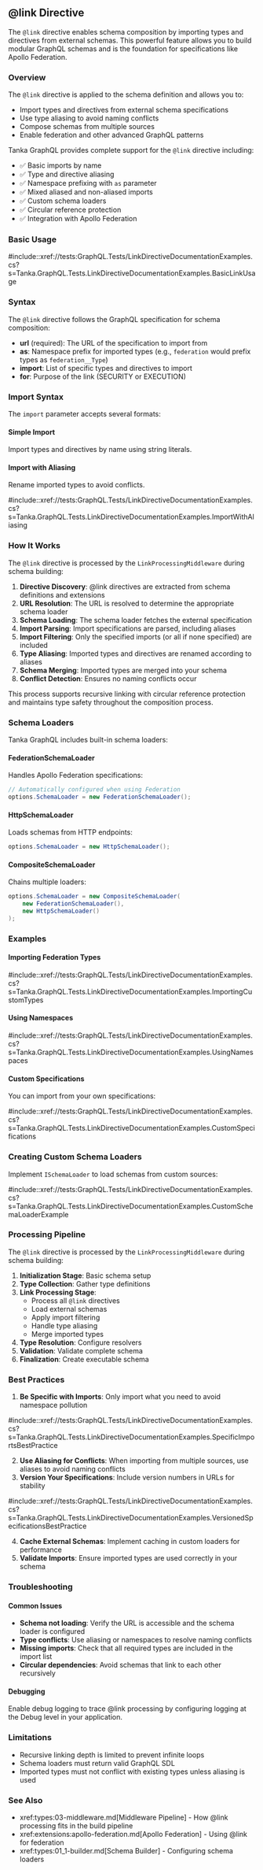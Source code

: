 ## @link Directive

The `@link` directive enables schema composition by importing types and directives from external schemas. This powerful feature allows you to build modular GraphQL schemas and is the foundation for specifications like Apollo Federation.

### Overview

The `@link` directive is applied to the schema definition and allows you to:
- Import types and directives from external schema specifications
- Use type aliasing to avoid naming conflicts  
- Compose schemas from multiple sources
- Enable federation and other advanced GraphQL patterns

Tanka GraphQL provides complete support for the `@link` directive including:
- ✅ Basic imports by name
- ✅ Type and directive aliasing
- ✅ Namespace prefixing with `as` parameter
- ✅ Mixed aliased and non-aliased imports
- ✅ Custom schema loaders
- ✅ Circular reference protection
- ✅ Integration with Apollo Federation

### Basic Usage

#include::xref://tests:GraphQL.Tests/LinkDirectiveDocumentationExamples.cs?s=Tanka.GraphQL.Tests.LinkDirectiveDocumentationExamples.BasicLinkUsage

### Syntax

The `@link` directive follows the GraphQL specification for schema composition:

- **url** (required): The URL of the specification to import from
- **as**: Namespace prefix for imported types (e.g., `federation` would prefix types as `federation__Type`)
- **import**: List of specific types and directives to import
- **for**: Purpose of the link (SECURITY or EXECUTION)

### Import Syntax

The `import` parameter accepts several formats:

#### Simple Import
Import types and directives by name using string literals.

#### Import with Aliasing
Rename imported types to avoid conflicts.

#include::xref://tests:GraphQL.Tests/LinkDirectiveDocumentationExamples.cs?s=Tanka.GraphQL.Tests.LinkDirectiveDocumentationExamples.ImportWithAliasing

### How It Works

The `@link` directive is processed by the `LinkProcessingMiddleware` during schema building:

1. **Directive Discovery**: @link directives are extracted from schema definitions and extensions
2. **URL Resolution**: The URL is resolved to determine the appropriate schema loader
3. **Schema Loading**: The schema loader fetches the external specification
4. **Import Parsing**: Import specifications are parsed, including aliases
5. **Import Filtering**: Only the specified imports (or all if none specified) are included
6. **Type Aliasing**: Imported types and directives are renamed according to aliases
7. **Schema Merging**: Imported types are merged into your schema
8. **Conflict Detection**: Ensures no naming conflicts occur

This process supports recursive linking with circular reference protection and maintains type safety throughout the composition process.

### Schema Loaders

Tanka GraphQL includes built-in schema loaders:

#### FederationSchemaLoader
Handles Apollo Federation specifications:
```csharp
// Automatically configured when using Federation
options.SchemaLoader = new FederationSchemaLoader();
```

#### HttpSchemaLoader
Loads schemas from HTTP endpoints:
```csharp
options.SchemaLoader = new HttpSchemaLoader();
```

#### CompositeSchemaLoader
Chains multiple loaders:
```csharp
options.SchemaLoader = new CompositeSchemaLoader(
    new FederationSchemaLoader(),
    new HttpSchemaLoader()
);
```

### Examples

#### Importing Federation Types

#include::xref://tests:GraphQL.Tests/LinkDirectiveDocumentationExamples.cs?s=Tanka.GraphQL.Tests.LinkDirectiveDocumentationExamples.ImportingCustomTypes

#### Using Namespaces

#include::xref://tests:GraphQL.Tests/LinkDirectiveDocumentationExamples.cs?s=Tanka.GraphQL.Tests.LinkDirectiveDocumentationExamples.UsingNamespaces

#### Custom Specifications

You can import from your own specifications:

#include::xref://tests:GraphQL.Tests/LinkDirectiveDocumentationExamples.cs?s=Tanka.GraphQL.Tests.LinkDirectiveDocumentationExamples.CustomSpecifications

### Creating Custom Schema Loaders

Implement `ISchemaLoader` to load schemas from custom sources:

#include::xref://tests:GraphQL.Tests/LinkDirectiveDocumentationExamples.cs?s=Tanka.GraphQL.Tests.LinkDirectiveDocumentationExamples.CustomSchemaLoaderExample

### Processing Pipeline

The `@link` directive is processed by the `LinkProcessingMiddleware` during schema building:

1. **Initialization Stage**: Basic schema setup
2. **Type Collection**: Gather type definitions
3. **Link Processing Stage**: 
   - Process all `@link` directives
   - Load external schemas
   - Apply import filtering
   - Handle type aliasing
   - Merge imported types
4. **Type Resolution**: Configure resolvers
5. **Validation**: Validate complete schema
6. **Finalization**: Create executable schema

### Best Practices

1. **Be Specific with Imports**: Only import what you need to avoid namespace pollution

#include::xref://tests:GraphQL.Tests/LinkDirectiveDocumentationExamples.cs?s=Tanka.GraphQL.Tests.LinkDirectiveDocumentationExamples.SpecificImportsBestPractice

2. **Use Aliasing for Conflicts**: When importing from multiple sources, use aliases to avoid naming conflicts
3. **Version Your Specifications**: Include version numbers in URLs for stability

#include::xref://tests:GraphQL.Tests/LinkDirectiveDocumentationExamples.cs?s=Tanka.GraphQL.Tests.LinkDirectiveDocumentationExamples.VersionedSpecificationsBestPractice

4. **Cache External Schemas**: Implement caching in custom loaders for performance
5. **Validate Imports**: Ensure imported types are used correctly in your schema

### Troubleshooting

#### Common Issues

- **Schema not loading**: Verify the URL is accessible and the schema loader is configured
- **Type conflicts**: Use aliasing or namespaces to resolve naming conflicts
- **Missing imports**: Check that all required types are included in the import list
- **Circular dependencies**: Avoid schemas that link to each other recursively

#### Debugging

Enable debug logging to trace @link processing by configuring logging at the Debug level in your application.

### Limitations

- Recursive linking depth is limited to prevent infinite loops
- Schema loaders must return valid GraphQL SDL
- Imported types must not conflict with existing types unless aliasing is used

### See Also

- xref:types:03-middleware.md[Middleware Pipeline] - How @link processing fits in the build pipeline
- xref:extensions:apollo-federation.md[Apollo Federation] - Using @link for federation
- xref:types:01_1-builder.md[Schema Builder] - Configuring schema loaders